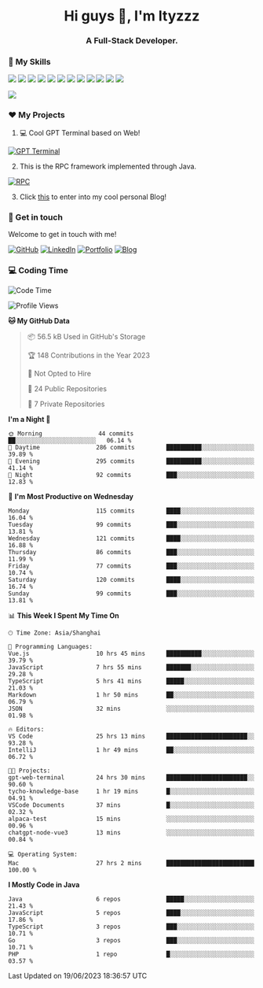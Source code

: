 <h1 align="center">Hi guys 👋, I'm ltyzzz</h1>
<h3 align="center">A Full-Stack Developer.</h3>

### 🌟 **My Skills**  

![](https://img.shields.io/badge/-Java-4C7491?style=flat-square&logo=java&logoColor=fff)
![](https://img.shields.io/badge/-Spring-5FB832?style=flat-square&logo=Spring&logoColor=fff)
![](https://img.shields.io/badge/-Python-3e74a2?style=flat-square&logo=Python&logoColor=fff)
![](https://img.shields.io/badge/-Go-77BBE2?style=flat-square&logo=Go&logoColor=fff)
![](https://img.shields.io/badge/-Node.js-339933?style=flat-square&logo=Node.js&logoColor=fff)
![](https://img.shields.io/badge/-Vue-4fc08d?style=flat-square&logo=Vue.js&logoColor=fff)
![](https://img.shields.io/badge/-React-2d98ce?style=flat-square&logo=React&logoColor=fff)
![](https://img.shields.io/badge/-Docker-2496ED?style=flat-square&logo=Docker&logoColor=fff)
![](https://img.shields.io/badge/-Linux-000000?style=flat-square&logo=Linux&logoColor=fff)
![](https://img.shields.io/badge/-MySQL-4479A1?style=flat-square&logo=MySQL&logoColor=fff)
![](https://img.shields.io/badge/-Redis-DC382D?style=flat-square&logo=Redis&logoColor=fff)
![](https://img.shields.io/badge/-Git-E84E31?style=flat-square&logo=Git&logoColor=fff)

<a href="#">
  <img src="https://github-readme-stats.vercel.app/api?username=ltyzzzxxx&count_private=true&show_icons=true&bg_color=15,f2f7fd,E0EAFC" />
</a>

### ❤️ My Projects

1. 💻 Cool GPT Terminal based on Web!

[![GPT Terminal](https://github-readme-stats.vercel.app/api/pin?username=ltyzzzxxx&repo=gpt-web-terminal&theme=transparent&bg_color=15,f2f7fd,E0EAFC)](https://github.com/ltyzzzxxx/gpt-web-terminal)

2. This is the RPC framework implemented through Java. 

[![RPC](https://github-readme-stats.vercel.app/api/pin?username=ltyzzzxxx&repo=ltyzzz-rpc&theme=transparent&bg_color=15,f2f7fd,E0EAFC)](https://github.com/ltyzzzxxx/ltyzzz-rpc)

3. Click [this](https://ltyzzzxxx.github.io/) to enter into my cool personal Blog!

### 🎉 Get in touch

Welcome to get in touch with me!

[![GitHub](https://img.shields.io/badge/GitHub-grey?logo=github)](https://github.com/ltyzzzxxx)
[![LinkedIn](https://img.shields.io/badge/LinkedIn-blue?logo=linkedin)](https://www.linkedin.com/in/tianyu-li-7068b8248/)
[![Portfolio](https://img.shields.io/badge/Portfolio-black?logo=blog)](https://ltyzzz.com)
[![Blog](https://img.shields.io/badge/Blog-blue?logo=blog)](https://ltyzzzxxx.github.io/)

### 💻 Coding Time

<!--START_SECTION:waka-->
![Code Time](http://img.shields.io/badge/Code%20Time-88%20hrs%2021%20mins-blue)

![Profile Views](http://img.shields.io/badge/Profile%20Views-52-blue)

**🐱 My GitHub Data** 

> 📦 56.5 kB Used in GitHub's Storage 
 > 
> 🏆 148 Contributions in the Year 2023
 > 
> 🚫 Not Opted to Hire
 > 
> 📜 24 Public Repositories 
 > 
> 🔑 7 Private Repositories 
 > 
**I'm a Night 🦉** 

```text
🌞 Morning                44 commits          ██░░░░░░░░░░░░░░░░░░░░░░░   06.14 % 
🌆 Daytime                286 commits         ██████████░░░░░░░░░░░░░░░   39.89 % 
🌃 Evening                295 commits         ██████████░░░░░░░░░░░░░░░   41.14 % 
🌙 Night                  92 commits          ███░░░░░░░░░░░░░░░░░░░░░░   12.83 % 
```
📅 **I'm Most Productive on Wednesday** 

```text
Monday                   115 commits         ████░░░░░░░░░░░░░░░░░░░░░   16.04 % 
Tuesday                  99 commits          ███░░░░░░░░░░░░░░░░░░░░░░   13.81 % 
Wednesday                121 commits         ████░░░░░░░░░░░░░░░░░░░░░   16.88 % 
Thursday                 86 commits          ███░░░░░░░░░░░░░░░░░░░░░░   11.99 % 
Friday                   77 commits          ███░░░░░░░░░░░░░░░░░░░░░░   10.74 % 
Saturday                 120 commits         ████░░░░░░░░░░░░░░░░░░░░░   16.74 % 
Sunday                   99 commits          ███░░░░░░░░░░░░░░░░░░░░░░   13.81 % 
```


📊 **This Week I Spent My Time On** 

```text
🕑︎ Time Zone: Asia/Shanghai

💬 Programming Languages: 
Vue.js                   10 hrs 45 mins      ██████████░░░░░░░░░░░░░░░   39.79 % 
JavaScript               7 hrs 55 mins       ███████░░░░░░░░░░░░░░░░░░   29.28 % 
TypeScript               5 hrs 41 mins       █████░░░░░░░░░░░░░░░░░░░░   21.03 % 
Markdown                 1 hr 50 mins        ██░░░░░░░░░░░░░░░░░░░░░░░   06.79 % 
JSON                     32 mins             ░░░░░░░░░░░░░░░░░░░░░░░░░   01.98 % 

🔥 Editors: 
VS Code                  25 hrs 13 mins      ███████████████████████░░   93.28 % 
IntelliJ                 1 hr 49 mins        ██░░░░░░░░░░░░░░░░░░░░░░░   06.72 % 

🐱‍💻 Projects: 
gpt-web-terminal         24 hrs 30 mins      ███████████████████████░░   90.60 % 
tycho-knowledge-base     1 hr 19 mins        █░░░░░░░░░░░░░░░░░░░░░░░░   04.91 % 
VSCode Documents         37 mins             █░░░░░░░░░░░░░░░░░░░░░░░░   02.32 % 
alpaca-test              15 mins             ░░░░░░░░░░░░░░░░░░░░░░░░░   00.96 % 
chatgpt-node-vue3        13 mins             ░░░░░░░░░░░░░░░░░░░░░░░░░   00.84 % 

💻 Operating System: 
Mac                      27 hrs 2 mins       █████████████████████████   100.00 % 
```

**I Mostly Code in Java** 

```text
Java                     6 repos             █████░░░░░░░░░░░░░░░░░░░░   21.43 % 
JavaScript               5 repos             ████░░░░░░░░░░░░░░░░░░░░░   17.86 % 
TypeScript               3 repos             ███░░░░░░░░░░░░░░░░░░░░░░   10.71 % 
Go                       3 repos             ███░░░░░░░░░░░░░░░░░░░░░░   10.71 % 
PHP                      1 repo              █░░░░░░░░░░░░░░░░░░░░░░░░   03.57 % 
```




 Last Updated on 19/06/2023 18:36:57 UTC
<!--END_SECTION:waka-->
